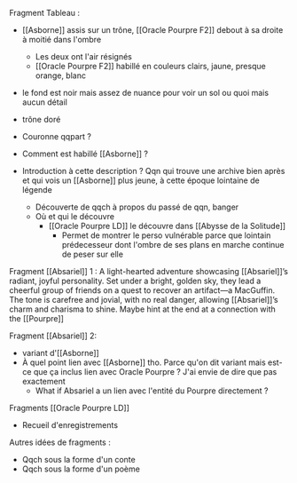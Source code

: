 Fragment Tableau :
- [[Asborne]] assis sur un trône, [[Oracle Pourpre F2]] debout à sa droite à moitié dans l'ombre
	- Les deux ont l'air résignés
	- [[Oracle Pourpre F2]] habillé en couleurs clairs, jaune, presque orange, blanc
- le fond est noir mais assez de nuance pour voir un sol ou quoi mais aucun détail
- trône doré

- Couronne qqpart ?
- Comment est habillé [[Asborne]] ?
- Introduction à cette description ? Qqn qui trouve une archive bien après et qui vois un [[Asborne]] plus jeune, à cette époque lointaine de légende
	- Découverte de qqch à propos du passé de qqn, banger
	- Où et qui le découvre
		- [[Oracle Pourpre LD]] le découvre dans [[Abysse de la Solitude]] 
			- Permet de montrer le perso vulnérable parce que lointain prédecesseur dont l'ombre de ses plans en marche continue de peser sur elle


Fragment [[Absariel]] 1 :
A light-hearted adventure showcasing [[Absariel]]’s radiant, joyful personality. Set under a bright, golden sky, they lead a cheerful group of friends on a quest to recover an artifact—a MacGuffin. The tone is carefree and jovial, with no real danger, allowing [[Absariel]]’s charm and charisma to shine. Maybe hint at the end at a connection with the [[Pourpre]]

Fragment [[Absariel]] 2:
- variant d'[[Asborne]]
- À quel point lien avec [[Asborne]] tho. Parce qu'on dit variant mais est-ce que ça inclus lien avec Oracle Pourpre ? J'ai envie de dire que pas exactement
	- What if Absariel a un lien avec l'entité du Pourpre directement ?

Fragments [[Oracle Pourpre LD]]
- Recueil d'enregistrements

Autres idées de fragments :
- Qqch sous la forme d'un conte
- Qqch sous la forme d'un poème